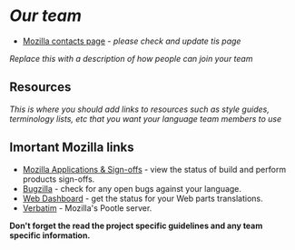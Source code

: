 _Our team_
========

- [Mozilla contacts page](https://wiki.mozilla.org/L10n%3ATeams%3Aach) -
  _please check and update tis page_

_Replace this with a description of how people can join your team_

Resources
---------
_This is where you should add links to resources such as style guides,
terminology lists, etc that you want your language team members to use_


Imortant Mozilla links
----------------------

- [Mozilla Applications & Sign-offs](https://l10n.mozilla.org/teams/ach#applications) - view the status of build and perform products sign-offs.
- [Bugzilla](https://l10n.mozilla.org/teams/ach#bugzilla) - check for any open bugs against your language.
- [Web Dashboard](https://l10n.mozilla.org/teams/ach#webdashboard) - get the status for your Web parts translations.
- [Verbatim](http://localize.mozilla.org/ach/) - Mozilla's Pootle server.

**Don't forget the read the project specific guidelines and any team specific information.**
